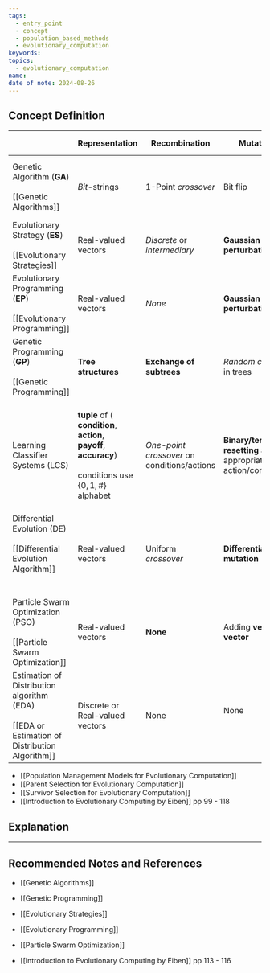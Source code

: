 ```yaml
---
tags:
  - entry_point
  - concept
  - population_based_methods
  - evolutionary_computation
keywords: 
topics:
  - evolutionary_computation
name: 
date of note: 2024-08-26
---
```


## Concept Definition


|                                                                                                        | **Representation**                                                                                                               | **Recombination**                           | **Mutation**                                                     | **Parent Selection**                                               | **Survival Selection**                                                               | Speciality                                                                                                                 |
| ------------------------------------------------------------------------------------------------------ | -------------------------------------------------------------------------------------------------------------------------------- | ------------------------------------------- | ---------------------------------------------------------------- | ------------------------------------------------------------------ | ------------------------------------------------------------------------------------ | -------------------------------------------------------------------------------------------------------------------------- |
| Genetic Algorithm (**GA**)<br><br>[[Genetic Algorithms]]                                               | *Bit*-strings                                                                                                                    | 1-Point *crossover*                         | Bit flip                                                         | **Fitness proportional** - implemented by *Roulette Wheel*         | Generational                                                                         |                                                                                                                            |
| Evolutionary Strategy (**ES**)<br><br>[[Evolutionary Strategies]]                                      | Real-valued vectors                                                                                                              | *Discrete* or *intermediary*                | **Gaussian perturbation**                                        | Uniform random                                                     | **Deterministic elitist replacement** by $(\mu, \lambda)$ or $(\mu + \lambda)$<br>   | *Self-adaptation* of mutation step sizes                                                                                   |
| Evolutionary Programming (**EP**)<br><br>[[Evolutionary Programming]]                                  | Real-valued vectors                                                                                                              | *None*                                      | **Gaussian perturbation**                                        | *Deterministic* (each parent creates one offspring via mutation)   | **Probabilistic** $(\mu + \lambda)$                                                  | *Self-adaptation* of mutation step sizes (in meta-EP)                                                                      |
| Genetic Programming (**GP**)<br><br>[[Genetic Programming]]<br>                                        | **Tree structures**                                                                                                              | **Exchange of subtrees**                    | *Random change* in trees                                         | **Fitness proportional**                                           | **Generational replacement**                                                         |                                                                                                                            |
| Learning Classifier Systems (LCS)                                                                      | **tuple** of (<br> **condition**,<br> **action**,<br> **payoff**,<br> **accuracy**)<br><br>conditions use $\{0,1, \#\}$ alphabet | *One-point crossover* on conditions/actions | **Binary/ternary resetting** as appropriate on action/conditions | **Fitness proportional** with sharing within environmental niches  | *Stochastic*, inversely related to number of rules covering same environmental niche | Each reward received updates *predicted payoff and accuracy* of rules in relevant action sets by *reinforcement learning*. |
| Differential Evolution (DE)<br><br>[[Differential Evolution Algorithm]]<br><br><br>                    | Real-valued vectors                                                                                                              | Uniform *crossover*                         | **Differential mutation**                                        | *Uniform random selection* of the 3 necessary vectors              | **Deterministic elitist replacement** (parent vs. child)                             |                                                                                                                            |
| Particle Swarm Optimization (PSO)<br><br>[[Particle Swarm Optimization]]<br>                           | Real-valued vectors                                                                                                              | **None**                                    | Adding **velocity vector**                                       | **Deterministic** (each parent creates one offspring via mutation) | **Generational** (offspring replace parents)                                         |                                                                                                                            |
| Estimation of Distribution algorithm (EDA) <br><br>[[EDA or Estimation of Distribution Algorithm]]<br> | Discrete or Real-valued vectors                                                                                                  | None                                        | None<br> <br>                                                    | Any parent selection schemes                                       | **Generational** (offspring replace parents)                                         | Replace recombination and mutation with (**model selection**, **model estimation**, **model sampling**)                    |

- [[Population Management Models for Evolutionary Computation]]
- [[Parent Selection for Evolutionary Computation]]
- [[Survivor Selection for Evolutionary Computation]]
- [[Introduction to Evolutionary Computing by Eiben]] pp 99 - 118




## Explanation





-----------
##  Recommended Notes and References

- [[Genetic Algorithms]]
- [[Genetic Programming]]
- [[Evolutionary Strategies]]
- [[Evolutionary Programming]]
- [[Particle Swarm Optimization]]




- [[Introduction to Evolutionary Computing by Eiben]] pp 113 - 116